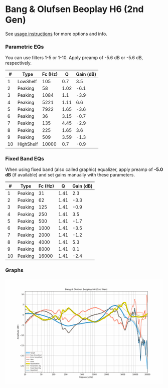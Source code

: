 # Bang & Olufsen Beoplay H6 (2nd Gen)
See [usage instructions](https://github.com/jaakkopasanen/AutoEq#usage) for more options and info.

### Parametric EQs
You can use filters 1-5 or 1-10. Apply preamp of -5.6 dB or -5.6 dB, respectively.

|   # | Type      |   Fc (Hz) |    Q |   Gain (dB) |
|-----|-----------|-----------|------|-------------|
|   1 | LowShelf  |       105 | 0.7  |         3.5 |
|   2 | Peaking   |        58 | 1.02 |        -6.1 |
|   3 | Peaking   |      1084 | 1.1  |        -3.9 |
|   4 | Peaking   |      5221 | 1.11 |         6.6 |
|   5 | Peaking   |      7922 | 1.65 |        -3.6 |
|   6 | Peaking   |        36 | 3.15 |        -0.7 |
|   7 | Peaking   |       135 | 4.45 |        -2.9 |
|   8 | Peaking   |       225 | 1.65 |         3.6 |
|   9 | Peaking   |       509 | 3.59 |        -1.3 |
|  10 | HighShelf |     10000 | 0.7  |        -0.9 |

### Fixed Band EQs
When using fixed band (also called graphic) equalizer, apply preamp of **-5.0 dB** (if available) and set gains manually with these parameters.

|   # | Type    |   Fc (Hz) |    Q |   Gain (dB) |
|-----|---------|-----------|------|-------------|
|   1 | Peaking |        31 | 1.41 |         2.3 |
|   2 | Peaking |        62 | 1.41 |        -3.3 |
|   3 | Peaking |       125 | 1.41 |        -0.9 |
|   4 | Peaking |       250 | 1.41 |         3.5 |
|   5 | Peaking |       500 | 1.41 |        -1.7 |
|   6 | Peaking |      1000 | 1.41 |        -3.5 |
|   7 | Peaking |      2000 | 1.41 |        -1.2 |
|   8 | Peaking |      4000 | 1.41 |         5.3 |
|   9 | Peaking |      8000 | 1.41 |         0.1 |
|  10 | Peaking |     16000 | 1.41 |        -2.4 |

### Graphs
![](./Bang%20&%20Olufsen%20Beoplay%20H6%20(2nd%20Gen).png)
